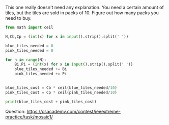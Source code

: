 This one really doesn't need any explanation. You need a certain amount of tiles, but the tiles are sold in packs of 10. Figure out how many packs you need to buy.

```python
from math import ceil

N,Cb,Cp = (int(x) for x in input().strip().split(' '))

blue_tiles_needed = 0
pink_tiles_needed = 0

for n in range(N):
    Bi,Pi = (int(x) for x in input().strip().split(' '))
    blue_tiles_needed += Bi
    pink_tiles_needed += Pi
  

blue_tiles_cost = Cb * ceil(blue_tiles_needed/10)
pink_tiles_cost = Cp * ceil(pink_tiles_needed/10)

print(blue_tiles_cost + pink_tiles_cost)
```

Question: https://csacademy.com/contest/ieeextreme-practice/task/mosaic1/